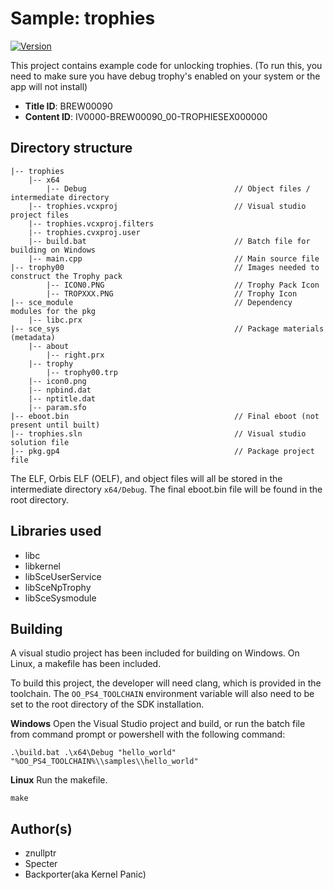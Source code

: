 # Sample: trophies

[![Version](https://img.shields.io/badge/Version-1.00-brightgreen.svg)](https://github.com/Cryptogenic/OpenOrbis-PS4-Toolchain)

This project contains example code for unlocking trophies.
(To run this, you need to make sure you have debug trophy's enabled on your system or the app will not install)

- **Title ID**: BREW00090
- **Content ID**: IV0000-BREW00090_00-TROPHIESEX000000



## Directory structure
```
|-- trophies
    |-- x64
        |-- Debug                                 // Object files / intermediate directory
    |-- trophies.vcxproj                          // Visual studio project files
    |-- trophies.vcxproj.filters
    |-- trophies.cvxproj.user
    |-- build.bat                                 // Batch file for building on Windows
    |-- main.cpp                                  // Main source file
|-- trophy00                                      // Images needed to construct the Trophy pack
        |-- ICON0.PNG                             // Trophy Pack Icon
        |-- TROPXXX.PNG                           // Trophy Icon
|-- sce_module                                    // Dependency modules for the pkg
    |-- libc.prx
|-- sce_sys                                       // Package materials (metadata)
    |-- about
        |-- right.prx
    |-- trophy
        |-- trophy00.trp
    |-- icon0.png
    |-- npbind.dat
    |-- nptitle.dat
    |-- param.sfo
|-- eboot.bin                                     // Final eboot (not present until built)
|-- trophies.sln                                  // Visual studio solution file
|-- pkg.gp4                                       // Package project file
```
The ELF, Orbis ELF (OELF), and object files will all be stored in the intermediate directory `x64/Debug`. The final eboot.bin file will be found in the root directory.



## Libraries used

- libc
- libkernel
- libSceUserService
- libSceNpTrophy
- libSceSysmodule



## Building

A visual studio project has been included for building on Windows. On Linux, a makefile has been included.

To build this project, the developer will need clang, which is provided in the toolchain. The `OO_PS4_TOOLCHAIN` environment variable will also need to be set to the root directory of the SDK installation.

__Windows__
Open the Visual Studio project and build, or run the batch file from command prompt or powershell with the following command:
```
.\build.bat .\x64\Debug "hello_world" "%OO_PS4_TOOLCHAIN%\\samples\\hello_world"
```

__Linux__
Run the makefile.
```
make
```



## Author(s)

- znullptr
- Specter
- Backporter(aka Kernel Panic)